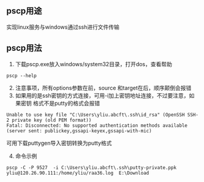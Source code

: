 ## pscp用途
实现linux服务与windows通过ssh进行文件传输

## pscp用法
1. 下载pscp.exe放入windows/system32目录，打开dos，查看帮助
```
pscp --help
```
2. 注意事项，所有options参数在前，source 和target在后，顺序颠倒会报错
3. 如果用的是ssh密钥的方式连接，可用-i加上密钥地址连接，不过要注意，如果密钥
格式不是putty的格式会报错
```
Unable to use key file "C:\Users\yliu.abcft\.ssh\id_rsa" (OpenSSH SSH-2 private key (old PEM format))
Fatal: Disconnected: No supported authentication methods available (server sent: publickey,gssapi-keyex,gssapi-with-mic)
```
可用下载puttygen导入密钥转换为putty格式

4. 命令示例
```
pscp -C -P 9527  -i C:\Users\yliu.abcft\.ssh\putty-private.ppk yliu@120.26.90.111:/home/yliu/raa36.log  E:\Download
```
